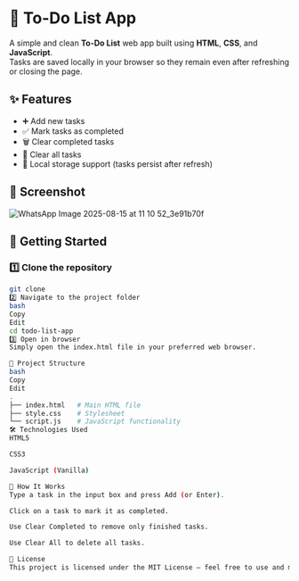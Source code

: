 # 📝 To-Do List App

A simple and clean **To-Do List** web app built using **HTML**, **CSS**, and **JavaScript**.  
Tasks are saved locally in your browser so they remain even after refreshing or closing the page.

## ✨ Features

- ➕ Add new tasks  
- ✅ Mark tasks as completed  
- 🗑️ Clear completed tasks  
- 🔄 Clear all tasks  
- 💾 Local storage support (tasks persist after refresh)

## 📸 Screenshot

![WhatsApp Image 2025-08-15 at 11 10 52_3e91b70f](https://github.com/user-attachments/assets/011c33f6-eab7-49c1-9a4b-993e2c4dc05a)


## 🚀 Getting Started

### 1️⃣ Clone the repository
```bash
git clone 
2️⃣ Navigate to the project folder
bash
Copy
Edit
cd todo-list-app
3️⃣ Open in browser
Simply open the index.html file in your preferred web browser.

📂 Project Structure
bash
Copy
Edit
.
├── index.html   # Main HTML file
├── style.css    # Stylesheet
└── script.js    # JavaScript functionality
🛠 Technologies Used
HTML5

CSS3

JavaScript (Vanilla)

📌 How It Works
Type a task in the input box and press Add (or Enter).

Click on a task to mark it as completed.

Use Clear Completed to remove only finished tasks.

Use Clear All to delete all tasks.

📜 License
This project is licensed under the MIT License – feel free to use and modify it.

